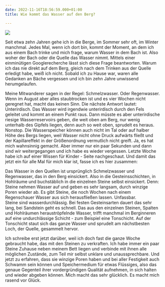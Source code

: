 ```yaml
---
date: 2022-11-16T18:56:59.000+01:00
title: Wie kommt das Wasser auf den Berg?

---
```

![](/uploads/blauberge-2.jpg)

Seit etwa zehn Jahren gehe ich in die Berge, im Sommer sehr oft, im Winter manchmal. Jedes Mal, wenn ich dort bin, kommt der Moment, an dem ich aus einem Bach trinke und mich frage, warum Wasser in dem Bach ist. Also woher der Bach oder die Quelle das Wasser nimmt. Mittels einer einminütigen Googlerecherche lässt sich diese Frage beantworten. Warum ich das nie direkt auf dem Berg, gleich nach dem Trinken aus der Quelle erledigt habe, weiß ich nicht. Sobald ich zu Hause war, waren alle Gedanken an Bäche vergessen und ich bin zehn Jahre unwissend herumgelaufen.

Meine Mitwanderer sagen in der Regel: Schmelzwasser. Oder Regenwasser. Wenn im August aber alles staubtrocken ist und es vier Wochen nicht geregnet hat, macht das keinen Sinn. Die nächste Antwort lautet: Unterirdisch. Das Wasser wird irgendwie unterirdisch durch den Fels geleitet und kommt an einem Punkt raus. Dann müsste es aber unterirdische riesige Wasserreservoirs geben, die weit oben am Berg, nur wenig unterhalb des Gipfels liegen, denn auch so weit oben, sprudelt es heraus. Nonstop. Die Wasserspeicher können auch nicht im Tal oder auf halber Höhe des Bergs liegen, weil Wasser nicht ohne Druck aufwärts fließt und der Kapillareffekt in der Größenordnung vermutlich nicht greift. Ja, es hat mich wahnsinnig gemacht. Aber immer nur ein paar Sekunden und dann sind wir weitergegangen und ich habe es wieder vergessen. Letzte Woche habe ich auf einer Wissen für Kinder - Seite nachgeschaut. Und damit das jetzt ein für alle Mal für mich klar ist, fasse ich es hier zusammen:

Das Wasser in den Quellen ist ursprünglich Schmelzwasser und Regenwasser, das in den Berg einsickert. Also in die Gesteinsschichten, in Hohlräume und buchstäblich in die einzelnen Steine selbst einsickert. Denn: Steine nehmen Wasser auf und geben es sehr langsam, durch winzige Poren wieder ab. Es gibt Steine, die noch Wochen nach einem Regenschauer Wasser aus sich herausfließen lassen. Unfassbar.  
Steine sind wasserdurchlässig. Bei festen Gesteinsarten dauert das sehr lang, bei Sandstein geht es schnell. Das aus den einzelnen Steinen, Spalten und Hohlräumen herauströpfelnde Wasser, trifft manchmal im Berginneren auf eine undurchlässige Schicht - zum Beispiel eine Tonschicht. Auf der Tonschicht staut sich das ganze Wasser und sprudelt am nächstbesten Loch, der Quelle, gesammelt hervor.

Ich schreibe erst jetzt darüber, weil ich doch fast die ganze Woche gebraucht habe, das mit den Steinen zu verkraften. Ich habe immer ein paar Steine Zuhause neben meinem Bett liegen und verbinde mit ihnen alle möglichen Zustände, zum Teil mir selbst unklare und unaussprechbare. Und jetzt zu erfahren, dass sie winzige Poren haben und bei aller Festigkeit auch Schwamm sein können und Speichermedium für etwas Flüssiges, also das genaue Gegenteil ihrer vordergründigen Qualität aufnehmen, in sich halten und wieder abgeben können. Mich macht das sehr glücklich. Es macht mich rasend vor Glück.